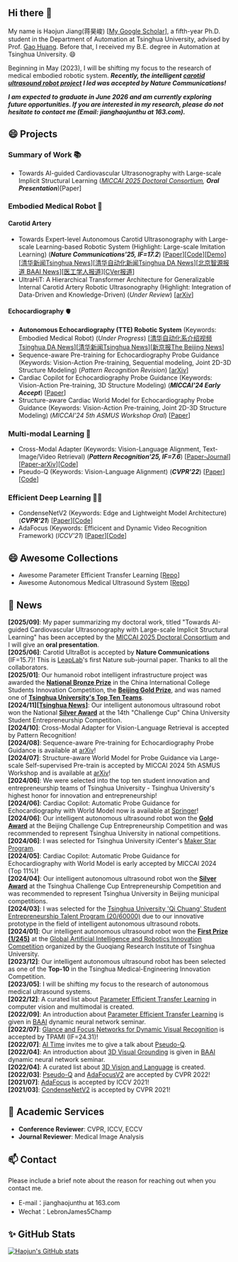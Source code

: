 ## Hi there 👋
My name is Haojun Jiang(蒋昊峻) [[My Google Scholar](https://scholar.google.com/citations?user=ULmStp8AAAAJ&hl=en)], a fifth-year Ph.D. student in the Department of Automation at Tsinghua University, advised by Prof. [Gao Huang](http://www.gaohuang.net/). Before that, I received my B.E. degree in Automation at Tsinghua University. 😄

Beginning in May (2023), I will be shifting my focus to the research of medical embodied robotic system. **_Recently, the intelligent [carotid ultrasound robot project](https://github.com/LeapLabTHU/UltraBot) I led was accepted by Nature Communications!_** 

_**I am expected to graduate in June 2026 and am currently exploring future opportunities. If you are interested in my research, please do not hesitate to contact me (Email: jianghaojunthu at 163.com).**_

<!--**jianghaojun/jianghaojun** is a ✨ _special_ ✨ repository because its `README.md` (this file) appears on your GitHub profile.

Here are some ideas to get you started:
- 🔭 I’m currently working on ...
- 🌱 I’m currently learning ...
- 👯 I’m looking to collaborate on ...
- 🤔 I’m looking for help with ...
- 💬 Ask me about ...
- 📫 How to reach me: ...
- 😄 Pronouns: ...
- ⚡ Fun fact: ...
-->

## 😄 Projects
### Summary of Work 📚
- Towards AI-guided Cardiovascular Ultrasonography with Large-scale Implicit Structural Learning (_[MICCAI 2025 Doctoral Consortium](https://miccaimsb.github.io/msb-doctoral25/agenda.html), **Oral Presentation**_)[Paper]
### Embodied Medical Robot 🤖
#### Carotid Artery  
- Towards Expert-level Autonomous Carotid Ultrasonography with Large-scale Learning-based Robotic System (Highlight: Large-scale Imitation Learning) (_**Nature Communications'25, IF=17.2**_) [[Paper](https://www.nature.com/articles/s41467-025-62865-w)][[Code](https://github.com/LeapLabTHU/UltraBot)][[Demo](https://www.nature.com/articles/s41467-025-62865-w#additional-information:~:text=First%20Demonstration%20of,with%20Plaque%20Video)][[清华新闻Tsinghua News](https://www.tsinghua.edu.cn/info/1175/121057.htm)][[清华自动化新闻Tsinghua DA News](https://mp.weixin.qq.com/s/YJqVwwHct0YfVJLwJC9GwA)][[北京智源报道 BAAI News](https://mp.weixin.qq.com/s/6EvXsRu4S6r53OsUY0rcSQ)][[医工学人报道](https://mp.weixin.qq.com/s/WqzrJ_DXyhiaQs5TVlaDEQ)][[CVer报道](https://mp.weixin.qq.com/s/SEsCNWsoPUPPZqOfBRf2QQ)]
- UltraHiT: A Hierarchical Transformer Architecture for Generalizable Internal Carotid Artery Robotic Ultrasonography (Highlight: Integration of Data-Driven and Knowledge-Driven) (_Under Review_) [[arXiv](https://arxiv.org/abs/2509.13832)]

#### Echocardiography 🫀     
- **Autonomous Echocardiography (TTE) Robotic System** (Keywords: Embodied Medical Robot) (_Under Progress_) [[清华自动化系介绍视频Tsinghua DA News](https://mp.weixin.qq.com/s/pOf8tL4XocEi042oNZ3TGQ)][[清华新闻Tsinghua News](https://www.tsinghua.edu.cn/info/1182/112305.htm#:~:text=%E8%81%94%E5%90%88%E9%A2%86%E8%A7%86%E6%99%BA%E8%BF%9C%E7%A0%94%E5%8F%91%E4%BA%86%E5%85%A8%E7%90%83%E9%A6%96%E4%B8%AA%E6%99%BA%E8%83%BD%E5%BF%83%E8%84%8F%E8%B6%85%E5%A3%B0%E6%9C%BA%E5%99%A8%E4%BA%BA%EF%BC%8C%E5%AE%9E%E7%8E%B0%E4%BA%86%E5%85%A8%E7%90%83%E9%A6%96%E4%BE%8B%E7%9C%9F%E4%BA%BA%E8%BA%AB%E4%B8%8A%E7%9A%84%E8%87%AA%E4%B8%BB%E5%BF%83%E8%84%8F%E8%B6%85%E5%A3%B0%E6%89%AB%E6%9F%A5%E7%AD%89)][[新京报The Beijing News](https://m.bjnews.com.cn/detail/1718346019129880.html)]
- Sequence-aware Pre-training for Echocardiography Probe Guidance (Keywords: Vision-Action Pre-training, Sequential modeling, Joint 2D-3D Structure Modeling) (_Pattern Recognition Revision_) [[arXiv](https://arxiv.org/abs/2408.15026)]
- Cardiac Copilot for Echocardiography Probe Guidance (Keywords: Vision-Action Pre-training, 3D Structure Modeling) (_**MICCAI'24 Early Accept**_) [[Paper](https://link.springer.com/chapter/10.1007/978-3-031-72378-0_18)]
- Structure-aware Cardiac World Model for Echocardiography Probe Guidance (Keywords: Vision-Action Pre-training, Joint 2D-3D Structure Modeling) (_MICCAI'24 5th ASMUS Workshop Oral_) [[Paper](https://arxiv.org/abs/2406.19756)]

### Multi-modal Learning 🌈
- Cross-Modal Adapter (Keywords: Vision-Language Alignment, Text-Image/Video Retrieval) (_**Pattern Recognition'25, IF=7.6**_)     [[Paper-Journal](https://www.sciencedirect.com/science/article/pii/S0031320324008951)][[Paper-arXiv](https://arxiv.org/abs/2211.09623)][[Code](https://github.com/LeapLabTHU/Cross-Modal-Adapter)]
- Pseudo-Q        (Keywords: Vision-Language Alignment) (_**CVPR'22**_)                [[Paper](https://arxiv.org/abs/2203.08481)][[Code](https://github.com/LeapLabTHU/Pseudo-Q)]
### Efficient Deep Learning 🏃‍♀️
- CondenseNetV2   (Keywords: Edge and Lightweight Model Architecture) (_**CVPR'21**_)                [[Paper](https://arxiv.org/abs/2104.04382)][[Code](https://github.com/jianghaojun/CondenseNetV2)]
- AdaFocus        (Keywords: Efficicent and Dynamic Video Recognition Framework) (_ICCV'21_)                [[Paper](https://arxiv.org/abs/2105.03245)][[Code](https://github.com/blackfeather-wang/AdaFocus)]

## 😄 Awesome Collections
- Awesome Parameter Efficient Transfer Learning [[Repo](https://github.com/jianghaojun/Awesome-Parameter-Efficient-Transfer-Learning)]
- Awesome Autonomous Medical Ultrasound System [[Repo](https://github.com/jianghaojun/Awesome-Autonomous-Medical-Ultrasound-System)]

## 💬 News
**[2025/09]**: My paper summarizing my doctoral work, titled "Towards AI-guided Cardiovascular Ultrasonography with Large-scale Implicit Structural Learning" has been accepted by the [MICCAI 2025 Doctoral Consortium](https://miccaimsb.github.io/msb-doctoral25/agenda.html) and I will give an **oral presentation**.    
**[2025/06]**: Carotid UltraBot is accepted by **Nature Communications** (IF=15.7)! This is [LeapLab](https://www.leaplab.ai/)'s first Nature sub-journal paper. Thanks to all the collaborators.  
**[2025/01]**: Our humanoid robot intelligent infrastructure project was awarded the [**National Bronze Prize**](https://info.tsinghua.edu.cn/f/info/xxfb_fg/xnzx/template/detail?xxid=c90da402f4ba414eb5d932e18ed6e150#:~:text=3%E3%80%81%E9%A1%B9%E7%9B%AE%E5%90%8D%E7%A7%B0,%E8%92%8B%E6%98%8A%E5%B3%BB) in the China International College Students Innovation Competition, the [**Beijing Gold Prize**](https://info.tsinghua.edu.cn/f/info/xxfb_fg/xnzx/template/detail?xxid=bbacad1358cf443384018a89b4c7d67c#:~:text=4-,%E5%8C%97%E4%BA%AC%E5%B8%82%E8%B5%9B%E4%B8%80%E7%AD%89%E5%A5%96,%E8%92%8B%E6%98%8A%E5%B3%BB,-%E5%91%A8%E6%99%8B), and was named one of [**Tsinghua University's Top Ten Teams**](https://info.tsinghua.edu.cn/f/info/xxfb_fg/xnzx/template/detail?xxid=bbacad1358cf443384018a89b4c7d67c#:~:text=5-,%E6%B8%85%E5%8D%8E%E5%A4%A7%E5%AD%A6%E6%A0%A1%E8%B5%9B,%E8%92%8B%E6%98%8A%E5%B3%BB,-%E5%91%A8%E6%99%8B).  
**[2024/11][[Tsinghua News](https://www.tsinghua.edu.cn/info/1660/114985.htm)]**: Our intelligent autonomous ultrasound robot won the National **[Silver Award](https://mp.weixin.qq.com/s/ZNCtsRgxXTYhJwE_Yb0vOg#:~:text=%E4%BE%8B%E4%B8%B4%E5%BA%8A%E5%BA%94%E7%94%A8%E3%80%82-,%E6%99%BA%E6%83%A0%E8%B6%85%E5%A3%B0,%E7%A4%BE%E4%BC%9A%E6%B2%BB%E7%90%86%E5%92%8C%E5%85%AC%E5%85%B1%E6%9C%8D%E5%8A%A1%E8%B5%9B%E9%81%93%20%E9%93%B6%E5%A5%96,-%E6%99%BA%E6%83%A0%E8%B6%85%E5%A3%B0%E5%9B%A2%E9%98%9F)** at the 14th "Challenge Cup" China University Student Entrepreneurship Competition.  
**[2024/10]**: Cross-Modal Adapter for Vision-Language Retrieval is accepted by Pattern Recognition!  
**[2024/08]**: Sequence-aware Pre-training for Echocardiography Probe Guidance is available at [arXiv](https://arxiv.org/abs/2406.19756)!  
**[2024/07]**: Structure-aware World Model for Probe Guidance via Large-scale Self-supervised Pre-train is accepted by MICCAI 2024 5th ASMUS Workshop and is available at [arXiv](https://arxiv.org/abs/2406.19756)!  
**[2024/06]**: We were selected into the top ten student innovation and entrepreneurship teams of Tsinghua University - Tsinghua University's highest honor for innovation and entrepreneurship!  
**[2024/06]**: Cardiac Copilot: Automatic Probe Guidance for Echocardiography with World Model now is available at [Springer](https://link.springer.com/chapter/10.1007/978-3-031-73647-6_6)!  
**[2024/06]**: Our intelligent autonomous ultrasound robot won the **[Gold Award]()** at the Beijing Challenge Cup Entrepreneurship Competition and was recommended to represent Tsinghua University in national competitions.  
**[2024/06]**: I was selected for Tsinghua University iCenter's [Maker Star Program](https://mp.weixin.qq.com/s/IeQXQZAgocu6yQmqhvnpnw).  
**[2024/05]**: Cardiac Copilot: Automatic Probe Guidance for Echocardiography with World Model is early accepted by MICCAI 2024 (Top 11%)!  
**[2024/04]**: Our intelligent autonomous ultrasound robot won the **[Silver Award](https://mp.weixin.qq.com/s/fdXa1T2ZeR5FAWVE7XHFzQ)** at the Tsinghua Challenge Cup Entrepreneurship Competition and was recommended to represent Tsinghua University in Beijing municipal competitions.  
**[2024/03]**: I was selected for the [Tsinghua University 'Qi Chuang' Student Entrepreneurship Talent Program (20/60000)](https://mp.weixin.qq.com/s/bI7CmFoI8880GtJxMV28Uw) due to our innovative prototype in the field of intelligent autonomous ultrasound robots.  
**[2024/01]**: Our intelligent autonomous ultrasound robot won the **[First Prize (1/245)](https://mp.weixin.qq.com/s/KjNxJn9RK4nBqRgXhSEPLA)** at the [Global Artificial Intelligence and Robotics Innovation Competition](http://gqcup-os.gqy.tsinghua.edu.cn:8080/) organized by the Guoqiang Research Institute of Tsinghua University.  
**[2023/12]**: Our intelligent autonomous ultrasound robot has been selected as one of the **Top-10** in the Tsinghua Medical-Engineering Innovation Competition.  
**[2023/05]**: I will be shifting my focus to the research of autonomous medical ultrasound systems.  
**[2022/12]**: A curated list about [Parameter Efficient Transfer Learning](https://github.com/jianghaojun/Awesome-Parameter-Efficient-Transfer-Learning) in computer vision and multimodal is created.  
**[2022/09]**: An introduction about [Parameter Efficient Transfer Learning](https://cloud.tsinghua.edu.cn/f/73309dec3ea3496db459/?dl=1) is given in [BAAI](https://www.baai.ac.cn/english.html) dynamic neural network seminar.  
**[2022/07]**: [Glance and Focus Networks for Dynamic Visual Recognition](https://arxiv.org/pdf/2201.03014.pdf) is accepted by TPAMI (IF=24.31)!  
**[2022/07]**: [AI Time](http://www.aitime.cn/) invites me to give a talk about [Pseudo-Q](https://www.bilibili.com/video/BV1LB4y1e7kT?spm_id_from=333.337.search-card.all.click&vd_source=17f8133aaca9f7f8e61c08b61e26d162).  
**[2022/04]**: An introduction about [3D Visual Grounding](https://cloud.tsinghua.edu.cn/f/31f0f6930817424db210/?dl=1) is given in [BAAI](https://www.baai.ac.cn/english.html) dynamic neural network seminar.  
**[2022/04]**: A curated list about [3D Vision and Language](https://github.com/jianghaojun/Awesome-3D-Visual-Grounding) is created.  
**[2022/03]**: [Pseudo-Q](https://arxiv.org/abs/2203.08481) and [AdaFocusV2](https://arxiv.org/abs/2112.14238) are accepted by CVPR 2022!  
**[2021/07]**: [AdaFocus](https://arxiv.org/abs/2105.03245) is accepted by ICCV 2021!  
**[2021/03]**: [CondenseNetV2](https://arxiv.org/abs/2104.04382) is accepted by CVPR 2021!  

## 🌱 Academic Services 
- **Conference Reviewer**: CVPR, ICCV, ECCV
- **Journal Reviewer**: Medical Image Analysis

## 📫 Contact 
Please include a brief note about the reason for reaching out when you contact me. 
- E-mail：jianghaojunthu at 163.com  
- Wechat：LebronJames5Champ

## ✨ GitHub Stats 
[![Haojun's GitHub stats](https://github-readme-stats.vercel.app/api?username=jianghaojun&show_icons=true&theme=tokyonight)](https://github.com/anuraghazra/github-readme-stats)

<!-- ### Visitors -->
<!-- <p align="left"> 
  <img src="https://profile-counter.glitch.me/jianghaojun/count.svg" />
</p> -->
<!-- <a href="https://www.easycounter.com/">
<img src="https://www.easycounter.com/counter.php?jhj20"
border="0" alt="stats counter"></a>
<br><a href="https://www.easycounter.com/"></a>
 -->
